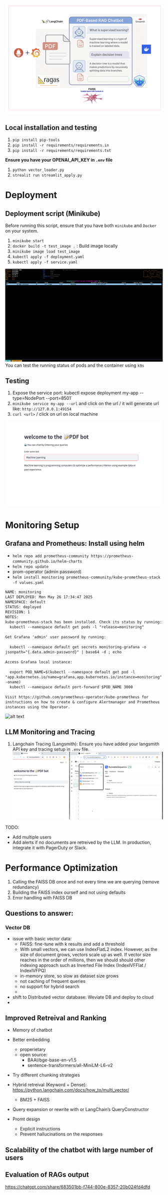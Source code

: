 
![alt text](images/chatbot.png)

## Local installation and testing
1. `pip install pip-tools`
2. `pip install -r requirements/requirements.in`
3. `pip install -r requirements/requirements.txt`

**Ensure you have your OPENAI_API_KEY in `.env` file**
1. `python vector_loader.py`
2. `strealit run streamlit_apply.py`


# Deployment
## Deployment script (Minikube)
Before running this script, ensure that you have both `minikube` and `Docker` on your system.
1. `minikube start`
2. `docker build -t test_image .` : Build image locally
3. `minikube image load test_image`
4. `kubectl apply -f deployment.yaml`
5. `kubectl apply -f service.yaml`

![alt text](images/image.png) You can test the running status of pods and the container using `k9s`



## Testing
1. Expose the service port: kubectl expose deployment my-app --type=NodePort --port=8501`
2. `minikube service my-app --url` and click on the url / it will generate url like: `http://127.0.0.1:49154`
3. `curl <url>` / click on url on local machine

![alt text](images/streamlit.png)


# Monitoring Setup

## Grafana and Prometheus: Install using helm
- `helm repo add prometheus-community https://prometheus-community.github.io/helm-charts`
- `helm repo update`
- prom-operator (admin password)
- `helm install monitoring prometheus-community/kube-prometheus-stack -f values.yaml`
```
NAME: monitoring
LAST DEPLOYED: Mon May 26 17:34:47 2025
NAMESPACE: default
STATUS: deployed
REVISION: 1
NOTES:
kube-prometheus-stack has been installed. Check its status by running:
  kubectl --namespace default get pods -l "release=monitoring"

Get Grafana 'admin' user password by running:

  kubectl --namespace default get secrets monitoring-grafana -o jsonpath="{.data.admin-password}" | base64 -d ; echo

Access Grafana local instance:

  export POD_NAME=$(kubectl --namespace default get pod -l "app.kubernetes.io/name=grafana,app.kubernetes.io/instance=monitoring" -oname)
  kubectl --namespace default port-forward $POD_NAME 3000

Visit https://github.com/prometheus-operator/kube-prometheus for instructions on how to create & configure Alertmanager and Prometheus instances using the Operator.
```
![alt text](image.png)


## LLM Monitoring and Tracing
1. Langchain Tracing (Langsmith): Ensure you have added your langsmith API key and tracing setup in `.env` file.
![alt text](images/Langchain.png)




TODO: 
- Add multiple users
- Add alerts if no documents are retreived by the LLM. In production, integrate it with PagerDuty or Slack.

# Performance Optimization

1. Calling the FAISS DB once and not every time we are querying  (remove redundancy)
2. Building the FAISS index ourself and not using defaults
3. Error handling with FAISS DB
## Questions to answer:

### Vector DB
- issue with basic vector data: 
  - FAISS: fine-tune with k results and add a threshold
  - With small vectors, we can use IndexFlatL2 index. However, as the size of document grows, vectors scale up as well. If vector size reaches in the order of millions, then we should should other indexing approach such as Inverted File Index (IndexIVFFlat / IndexIVFPQ)
  - in-memory store, so slow as dataset size grows
  - not caching of frequent queries
  - no support for hybrid search
  -
- shift to Distributed vector database: Weviate DB and deploy to cloud
- 
## Improved Retreival and Ranking
- Memory of chatbot
- Better embedding 
  - properietary
  - open source:
      - BAAI/bge-base-en-v1.5 
      - sentence-transformers/all-MiniLM-L6-v2

- Try different chunking strategies
- Hybrid retreival (Keyword + Dense): https://python.langchain.com/docs/how_to/multi_vector/
  - BM25 + FAISS 
- Query expansion or rewrite with or LangChain’s QueryConstructor


- Promt design 
  - Explicit instructions
  - Prevent hallucinations on the responses




## Scalability of the chatbot with large number of users



## Evaluation of RAGs output
https://chatgpt.com/share/683501bb-f744-800e-8357-20b024fd4dfd